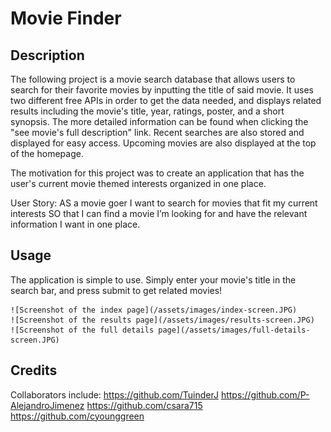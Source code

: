 # Movie Finder

## Description

The following project is a movie search database that allows users to search for their favorite movies by inputting the title of said movie. It uses two different free APIs in order to get the data needed, and displays related results including the movie's title, year, ratings, poster, and a short synopsis. The more detailed information can be found when clicking the "see movie's full description" link. 
Recent searches are also stored and displayed for easy access. Upcoming movies are also displayed at the top of the homepage.

The motivation for this project was to create an application that has the user's current movie themed interests organized in one place.

User Story:
AS a movie goer
I want to search for movies that fit my current interests
SO that I can find a movie I’m looking for and have the relevant information I want in one place.

## Usage

The application is simple to use. Simply enter your movie's title in the search bar, and press submit to get related movies!


    ![Screenshot of the index page](/assets/images/index-screen.JPG)
    ![Screenshot of the results page](/assets/images/results-screen.JPG)
    ![Screenshot of the full details page](/assets/images/full-details-screen.JPG)


## Credits

Collaborators include:
https://github.com/TuinderJ
https://github.com/P-AlejandroJimenez
https://github.com/csara715
https://github.com/cyounggreen

